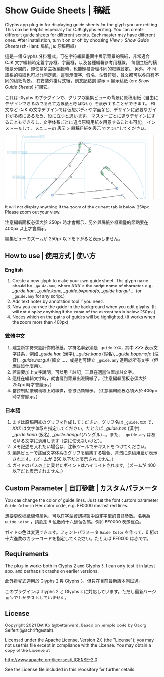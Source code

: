 # Show Guide Sheets | 稿紙

Glyphs.app plug-in for displaying guide sheets for the glyph you are editing. This can be helpful especially for CJK glyphs editing.
You can create different guide sheets for different scripts. Each master may have different ones.
After installation, turn it on or off by choosing *View > Show Guide Sheets* (zh-Hant: 稿紙, ja: 原稿用紙)

這是一個 Glyphs 外掛程式，可在字符編輯畫面中顯示背景的稿紙，非常適合 CJK 文字編輯時定義字身框、字面框，以及各種編輯參考用框線。
每個主板的稿紙是分開的，即使是多主板編輯時，也能輕易管理不同的框線設定。
另外，不同語系的稿紙也可以分開定義。這表示漢字、假名、注音符號、韓文都可以各自有不同的稿紙背景。
在安裝外掛程式後，別忘記點選 顯示 > 顯示稿紙 (en: *Show Guide Sheets*) 打開它。

これは Glyphs のプラグインで、グリフの編集ビューの背景に原稿用紙（自由にデザインできるのであえて方眼紙と呼ばない）を表示することができます。
和文など CJK の文字デザインでは仮想ボディや字面など、デザインに必要なガイドが多岐にあるため、役に立つと思います。
マスターごとに違うデザインにすることもできるし、文字体系ごとに違う原稿用紙を用意することも可能。
インストールして、メニューの 表示 > 原稿用紙を表示 でオンにしてください。

![ShowGuideSheets](ShowGuideSheets.png)

It will not display anything if the zoom of the current tab is below 250px. Please zoom out your view.

注意編輯面板必須大於 250px 時才會顯示，另外與稿紙外框重疊的節點要在 400px 以上才會顯示。

編集ビューのズームが 250px 以下を下がると表示しません。

## How to use | 使用方式 | 使い方

### English
1. Create a new glyph to make your own guide sheet. The glyph name should be `_guide.XXX`, where *XXX* is the script name of character. e.g. *_guide.han*, *_guide.kana*, *_guide.bopomofo*, *_guide.hangul* ... (or `_guide.any` for any script.)
2. Add text notes by annotation tool if you need.
3. Now you can see the guide in the background when you edit glyphs. (It will not display anything if the zoom of the current tab is below 250px.)
4. Nodes which on the paths of guides will be highlighted. (It works when the zoom more than 400px)

### 繁體中文
1. 建立新字符來設計你的稿紙。字符名稱必須是 `_guide.XXX`，其中 *XXX* 表示文字語系，例如 *_guide.han* (漢字), *_guide.kana* (假名), *_guide.bopomofo* (注音), *_guide.hangul* (韓文)...，或是也可建立 `_guide.any` 適用於所有文字（但應該沒什麼用）。
2. 若需要加上文字說明，可以用「註記」工具在適當位置加註文字。
3. 這樣在編輯文字時，就會看到背景出現稿紙了。（注意編輯面板必須大於 250px 時才會顯示。）
4. 當控制點接觸稿紙上的線條，會被凸顯顯示。（注意編輯面板必須大於 400px 時才會顯示。)

### 日本語　
1. まずは原稿用紙のグリフを作成してください。グリフ名は `_guide.XXX` で、*XXX* は文字体系を指定してください。たとえば *_guide.han* (漢字), *_guide.kana* (仮名), *_guide.hangul* (ハングル)…。また、 `_guide.any` はあらゆる文字に適用します（逆に使えないけど）。
2. メモ記述を入れたい場合は、注釈ツールでテキストをつけてください。
3. 編集ビューで該当文字体系のグリフを編集する場合、背景に原稿用紙が表示されます。（ズームが 250 以下だと表示されません。）
4. ガイドのパスの上に乗せたポイントはハイライトされます。（ズームが 400 以下だと表示されません。）

## Custom Parameter | 自訂參數 | カスタムパラメータ

You can change the color of guide lines. Just set the font custom parameter `Guide Color` in Hex color code, e.g. FF0000 meanst red lines. 

想要更改稿紙線條顏色，可以在字型資訊視窗中設定字型的自訂參數。名稱為 `Guide Color` ，請設定 6 位數的十六進位色碼。例如 FF0000 表示紅色。

ガイドの色は変更できます。フォントパラメータ `Guide Color` を作って、6 桁の十六進数のカラーコードを指定してください。たとえば FF0000 は赤です。

## Requirements

The plug-in works both in Glyphs 2 and Glyphs 3. I can only test it in latest app, and perhaps it crashs on earlier versions.

此外掛程式適用於 Glyphs 2 與 Glyphs 3，但只在目前最新版本測試過。

このプラグインは Glyphs 2 と Glyphs 3 に対応しています。ただし最新バージョンでしかテストしていません。

## License

Copyright 2021 But Ko (@buttaiwan).
Based on sample code by Georg Seifert (@schriftgestalt).

Licensed under the Apache License, Version 2.0 (the "License");
you may not use this file except in compliance with the License.
You may obtain a copy of the License at

http://www.apache.org/licenses/LICENSE-2.0

See the License file included in this repository for further details.
